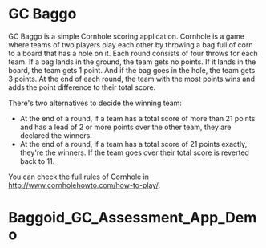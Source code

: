 # GC Baggo

GC Baggo is a simple Cornhole scoring application. Cornhole is a game where teams of two players play each other by throwing a bag full of corn to a board that has a hole on it. Each round consists of four throws for each team. If a bag lands in the ground, the team gets no points. If it lands in the board, the team gets 1 point. And if the bag goes in the hole, the team gets 3 points. At the end of each round, the team with the most points wins and adds the point difference to their total score.

There's two alternatives to decide the winning team:

 - At the end of a round, if a team has a total score of more than 21 points and has a lead of 2 or more points over the other team, they are declared the winners.
 - At the end of a round, if a team has a total score of 21 points exactly, they're the winners. If the team goes over their total score is reverted back to 11.

You can check the full rules of Cornhole in http://www.cornholehowto.com/how-to-play/.
# Baggoid_GC_Assessment_App_Demo
